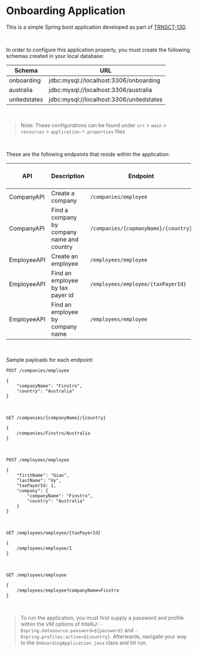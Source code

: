# Onboarding Application

This is a simple Spring boot application developed as part of [TRNSCT-130](https://fccjira.atlassian.net/browse/TRNSCT-130).

<br />

In order to configure this application properly, you must create the following schemas created in your local database:

| Schema       | URL                                      |
| ------------ | ---------------------------------------- |
| onboarding   | jdbc:mysql://localhost:3306/onboarding   |
| australia    | jdbc:mysql://localhost:3306/australia    |
| unitedstates | jdbc:mysql://localhost:3306/unitedstates |

<br />

> Note: These configurations can be found under `src` > `main` > `resources` > `application-*.properties` files

<br />

These are the following endpoints that reside within the application:

| API         | Description                                | Endpoint                             | HTTP Request Method |
|-------------|--------------------------------------------|--------------------------------------|---------------------|
| CompanyAPI  | Create a company                           | `/companies/employee`                | `POST`              |
| CompanyAPI  | Find a company by company name and country | `/companies/{copmanyName}/{country}` | `GET`               |
| EmployeeAPI | Create an employee                         | `/employees/employee`                | `POST`              |
| EmployeeAPI | Find an employee by tax payer id           | `/employees/employee/{taxPayerId}`   | `GET`               |
| EmployeeAPI | Find an employee by company name           | `/employees/employee`                | `GET`               |

<br />

Sample payloads for each endpoint:

`POST /companies/employee`
```
{
    "companyName": "Finstro",
    "country": "Australia"
}
```

<br />

`GET /companies/{companyName}/{country}`
```
{
    /companies/Finstro/Australia
}
```

<br />

`POST /employees/employee`
```
{
    "firstName": "Gian",
    "lastName": "Uy",
    "taxPayerId: 1,
    "company": {
        "companyName": "Finstro",
        "country": "Australia"
    }
}
```

<br />

`GET /employees/employee/{taxPayerId}`
```
{
    /employees/employee/1
}
```

<br />

`GET /employees/employee`
```
{
    /employees/employee?companyName=Finstro
}
```

<br />

> To run the application, you must first supply a password and profile within the VM options of IntelliJ: `-Dspring.datasource.password=${password}` and `-Dspring.profiles.active=${country}`.
> Afterwards, navigate your way to the `OnboardingApplication.java` class and hit run.
